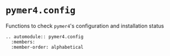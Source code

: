 # `pymer4.config`

Functions to check `pymer4`'s configuration and installation status

```{eval-rst}
.. automodule:: pymer4.config
  :members:
  :member-order: alphabetical
```